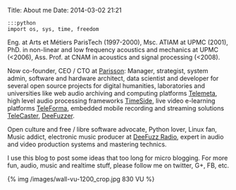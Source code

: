 Title: About me
Date: 2014-03-02 21:21

    :::python
    import os, sys, time, freedom

Eng. at Arts et Métiers ParisTech (1997-2000), Msc. ATIAM at UPMC (2001), PhD. in non-linear and low frequency acoustics and mechanics at UPMC (<2006), Ass. Prof. at CNAM in acoustics and signal processing (<2008).

Now co-founder, CEO / CTO at [Parisson](http://parisson.com): Manager, strategist, system admin, software and hardware architect, data scientist and developer for several open source projects for digital humanities, laboratories and universities like web audio archiving and computing platforms [Telemeta](http://telemeta.org), high level audio processing frameworks [TimeSide](https://github.com/Parisson/TimeSide), live video e-learning platforms [TeleForma](https://github.com/yomguy/teleforma), embedded mobile recording and streaming solutions [TeleCaster](http://telecasting.parisson.com/), [DeeFuzzer](https://github.com/yomguy/DeeFuzzer).

Open culture and free / libre software advocate, Python lover, Linux fan, Music addict, electronic music producer at [DeeFuzz Radio](http://deefuzz.parisson.com), expert in audio and video production systems and mastering technics.

I use this blog to post some ideas that too long for micro blogging. For more fun, audio, music and realtime stuff, please follow me on twitter, G+, FB, etc.

{% img /images/wall-vu-1200_crop.jpg 830 VU %}
